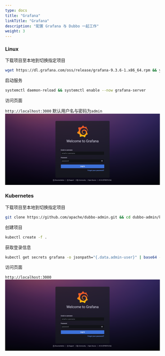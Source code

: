 ```yaml
---
type: docs
title: "Grafana"
linkTitle: "Grafana"
description: "配置 Grafana 与 Dubbo 一起工作"
weight: 3
---
```

### Linux
下载项目至本地到切换指定项目
```bash
wget https://dl.grafana.com/oss/release/grafana-9.3.6-1.x86_64.rpm && yum install -y grafana-9.3.6-1.x86_64.rpm
```

启动服务
```bash
systemctl daemon-reload && systemctl enable --now grafana-server
```

访问页面

`http://localhost:3000` 默认用户名与密码为`admin`
![Grafana](/imgs/v3/reference/integrations/grafana.jpg)


### Kubernetes
下载项目至本地到切换指定项目
```bash
git clone https://github.com/apache/dubbo-admin.git && cd dubbo-admin/kubernetes/grafana
```

创建项目
```bash
kubectl create -f .
```

获取登录信息
```bash
kubectl get secrets grafana -o jsonpath="{.data.admin-user}" | base64 --decode ; echo && kubectl get secrets grafana -o jsonpath="{.data.admin-password}" | base64 --decode ; echo
```
访问页面

`http://localhost:3000`
![Grafana](/imgs/v3/reference/integrations/grafana.jpg)